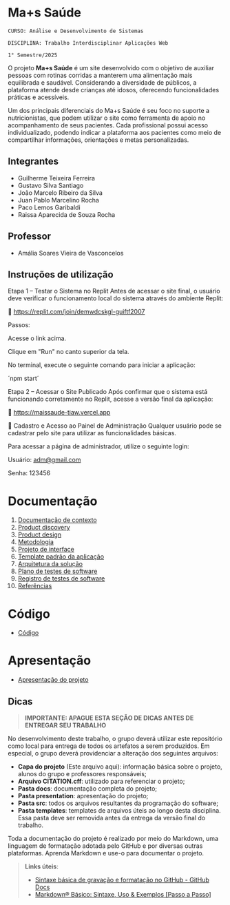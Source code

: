 # Ma+s Saúde

`CURSO: Análise e Desenvolvimento de Sistemas`

`DISCIPLINA: Trabalho Interdisciplinar Aplicações Web`

`1° Semestre/2025`


O  projeto **Ma+s Saúde** é um site desenvolvido com o objetivo de auxiliar pessoas com rotinas corridas a manterem uma alimentação mais equilibrada e saudável. Considerando a diversidade de públicos, a plataforma atende desde crianças até idosos, oferecendo funcionalidades práticas e acessíveis.

Um dos principais diferenciais do Ma+s Saúde é seu foco no suporte a nutricionistas, que podem utilizar o site como ferramenta de apoio no acompanhamento de seus pacientes. Cada profissional possui acesso individualizado, podendo indicar a plataforma aos pacientes como meio de compartilhar informações, orientações e metas personalizadas.



## Integrantes

* Guilherme Teixeira Ferreira
* Gustavo Silva Santiago
* João Marcelo Ribeiro da Silva
* Juan Pablo Marcelino Rocha
* Paco Lemos Garibaldi
* Raissa Aparecida de Souza Rocha

## Professor

* Amália Soares Vieira de Vasconcelos

## Instruções de utilização

Etapa 1 – Testar o Sistema no Replit
Antes de acessar o site final, o usuário deve verificar o funcionamento local do sistema através do ambiente Replit:

🔗 https://replit.com/join/demwdcskgl-guiftf2007

Passos:

Acesse o link acima.

Clique em "Run" no canto superior da tela.

No terminal, execute o seguinte comando para iniciar a aplicação:

´npm start´

Etapa 2 – Acessar o Site Publicado
Após confirmar que o sistema está funcionando corretamente no Replit, acesse a versão final da aplicação:

🔗 https://maissaude-tiaw.vercel.app

👥 Cadastro e Acesso ao Painel de Administração
Qualquer usuário pode se cadastrar pelo site para utilizar as funcionalidades básicas.

Para acessar a página de administrador, utilize o seguinte login:

Usuário: adm@gmail.com

Senha: 123456

# Documentação

<ol>
<li><a href="docs/01-Contexto.md"> Documentação de contexto</a></li>
<li><a href="docs/02-Product-discovery.md"> Product discovery</a></li>
<li><a href="docs/03-Product-design.md"> Product design</a></li>
<li><a href="docs/04-Metodologia.md"> Metodologia</a></li>
<li><a href="docs/05-Projeto-interface.md"> Projeto de interface</a></li>
<li><a href="docs/06-Template-padrao.md"> Template padrão da aplicação</a></li>
<li><a href="docs/07-Arquitetura-solucao.md"> Arquitetura da solução</a></li>
<li><a href="docs/08-Plano-testes-software.md"> Plano de testes de software</a></li>
<li><a href="docs/09-Registro-testes-software.md"> Registro de testes de software</a></li>
<li><a href="docs/10-Referencias.md"> Referências</a></li>
</ol>

# Código

* <a href="src/README.md">Código</a>

# Apresentação

* <a href="presentation/README.md">Apresentação do projeto</a>

## Dicas 

> **IMPORTANTE: APAGUE ESTA SEÇÃO DE DICAS ANTES DE ENTREGAR SEU TRABALHO**

No desenvolvimento deste trabalho, o grupo deverá utilizar este repositório como local para entrega de todos os artefatos a serem produzidos. Em especial, o grupo deverá providenciar a alteração dos seguintes arquivos:

* **Capa do projeto** (Este arquivo aqui): informação básica sobre o projeto, alunos do grupo e professores responsáveis;
* **Arquivo CITATION.cff**: utilizado para referenciar o projeto;
* **Pasta docs**: documentação completa do projeto;
* **Pasta presentation**: apresentação do projeto;
* **Pasta src**: todos os arquivos resultantes da programação do software;
* **Pasta templates**: templates de arquivos úteis ao longo desta disciplina. Essa pasta deve ser removida antes da entrega da versão final do trabalho.

Toda a documentação do projeto é realizado por meio do Markdown, uma linguagem de formatação adotada pelo GitHub e por diversas outras plataformas. Aprenda Markdown e use-o para documentar o projeto.

> **Links úteis**:
> - [Sintaxe básica de gravação e formatação no GitHub - GitHub Docs](https://docs.github.com/pt/get-started/writing-on-github/getting-started-with-writing-and-formatting-on-github/basic-writing-and-formatting-syntax)
> - [Markdown® Básico: Sintaxe, Uso &amp; Exemplos [Passo a Passo]](https://markdown.net.br/sintaxe-basica/)
